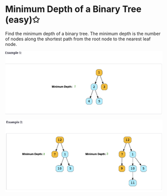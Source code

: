 # Minimum Depth of a Binary Tree (easy)✩

Find the minimum depth of a binary tree. The minimum depth is the number of nodes 
along the shortest path from the root node to the nearest leaf node.

![Minimum Depth of a Binary Tree Example 1](./../../../../assets/min_depth_of_binary_tree_eg1.png)

![Minimum Depth of a Binary Tree Example 2](./../../../../assets/min_depth_of_binary_tree_eg2.png)

